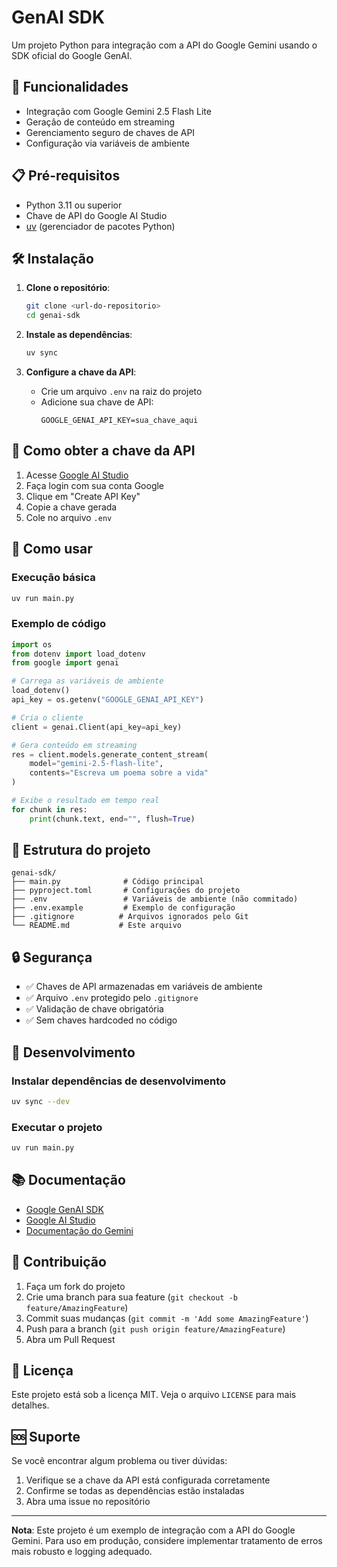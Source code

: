 # GenAI SDK

Um projeto Python para integração com a API do Google Gemini usando o SDK oficial do Google GenAI.

## 🚀 Funcionalidades

- Integração com Google Gemini 2.5 Flash Lite
- Geração de conteúdo em streaming
- Gerenciamento seguro de chaves de API
- Configuração via variáveis de ambiente

## 📋 Pré-requisitos

- Python 3.11 ou superior
- Chave de API do Google AI Studio
- [uv](https://docs.astral.sh/uv/) (gerenciador de pacotes Python)

## 🛠️ Instalação

1. **Clone o repositório**:
   ```bash
   git clone <url-do-repositorio>
   cd genai-sdk
   ```

2. **Instale as dependências**:
   ```bash
   uv sync
   ```

3. **Configure a chave da API**:
   - Crie um arquivo `.env` na raiz do projeto
   - Adicione sua chave de API:
     ```env
     GOOGLE_GENAI_API_KEY=sua_chave_aqui
     ```

## 🔑 Como obter a chave da API

1. Acesse [Google AI Studio](https://aistudio.google.com/app/apikey)
2. Faça login com sua conta Google
3. Clique em "Create API Key"
4. Copie a chave gerada
5. Cole no arquivo `.env`

## 🎯 Como usar

### Execução básica

```bash
uv run main.py
```

### Exemplo de código

```python
import os
from dotenv import load_dotenv
from google import genai

# Carrega as variáveis de ambiente
load_dotenv()
api_key = os.getenv("GOOGLE_GENAI_API_KEY")

# Cria o cliente
client = genai.Client(api_key=api_key)

# Gera conteúdo em streaming
res = client.models.generate_content_stream(
    model="gemini-2.5-flash-lite",
    contents="Escreva um poema sobre a vida"
)

# Exibe o resultado em tempo real
for chunk in res:
    print(chunk.text, end="", flush=True)
```

## 📁 Estrutura do projeto

```
genai-sdk/
├── main.py              # Código principal
├── pyproject.toml       # Configurações do projeto
├── .env                 # Variáveis de ambiente (não commitado)
├── .env.example         # Exemplo de configuração
├── .gitignore          # Arquivos ignorados pelo Git
└── README.md           # Este arquivo
```

## 🔒 Segurança

- ✅ Chaves de API armazenadas em variáveis de ambiente
- ✅ Arquivo `.env` protegido pelo `.gitignore`
- ✅ Validação de chave obrigatória
- ✅ Sem chaves hardcoded no código

## 🧪 Desenvolvimento

### Instalar dependências de desenvolvimento

```bash
uv sync --dev
```

### Executar o projeto

```bash
uv run main.py
```

## 📚 Documentação

- [Google GenAI SDK](https://ai.google.dev/docs)
- [Google AI Studio](https://aistudio.google.com/)
- [Documentação do Gemini](https://ai.google.dev/gemini-api/docs)

## 🤝 Contribuição

1. Faça um fork do projeto
2. Crie uma branch para sua feature (`git checkout -b feature/AmazingFeature`)
3. Commit suas mudanças (`git commit -m 'Add some AmazingFeature'`)
4. Push para a branch (`git push origin feature/AmazingFeature`)
5. Abra um Pull Request

## 📄 Licença

Este projeto está sob a licença MIT. Veja o arquivo `LICENSE` para mais detalhes.

## 🆘 Suporte

Se você encontrar algum problema ou tiver dúvidas:

1. Verifique se a chave da API está configurada corretamente
2. Confirme se todas as dependências estão instaladas
3. Abra uma issue no repositório

---

**Nota**: Este projeto é um exemplo de integração com a API do Google Gemini. Para uso em produção, considere implementar tratamento de erros mais robusto e logging adequado.
